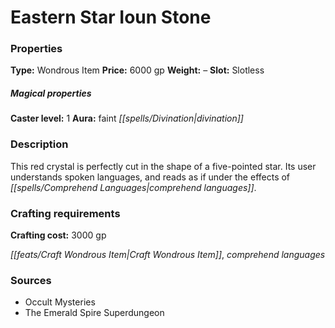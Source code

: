﻿---
Title: "Eastern Star Ioun Stone"
Type: "Wondrous Item"
Price: "6000 gp"
Weight: "–"
Slot: "Slotless"
Caster level: "1"
Aura: "faint divination"
Description: |
  "This red crystal is perfectly cut in the shape of a five-pointed star. Its user understands spoken languages, and reads as if under the effects of _comprehend languages_."
Crafting cost: "3000 gp"
Sources: "['Occult Mysteries', 'The Emerald Spire Superdungeon']"
---

# Eastern Star Ioun Stone

### Properties

**Type:** Wondrous Item **Price:** 6000 gp **Weight:** – **Slot:** Slotless

##### Magical properties

**Caster level:** 1 **Aura:** faint _[[spells/Divination|divination]]_

### Description

This red crystal is perfectly cut in the shape of a five-pointed star. Its user understands spoken languages, and reads as if under the effects of _[[spells/Comprehend Languages|comprehend languages]]_.

### Crafting requirements

**Crafting cost:** 3000 gp

_[[feats/Craft Wondrous Item|Craft Wondrous Item]]_, _comprehend languages_

### Sources

* Occult Mysteries
* The Emerald Spire Superdungeon